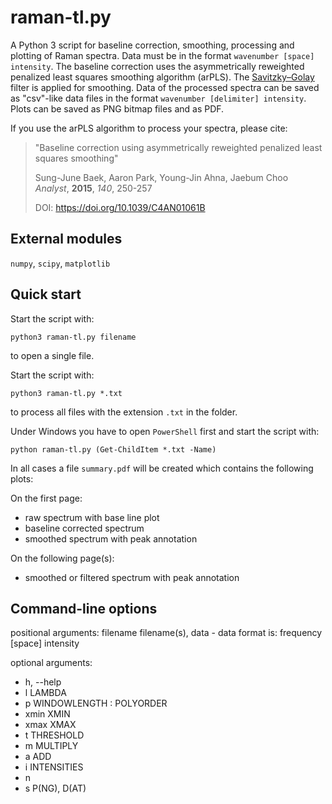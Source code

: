 # raman-tl.py
A Python 3 script for baseline correction, smoothing, processing and plotting of Raman spectra. Data must be in the format `wavenumber [space] intensity`. The baseline correction uses the asymmetrically reweighted penalized least squares smoothing algorithm (arPLS). The [Savitzky–Golay](https://en.wikipedia.org/wiki/Savitzky–Golay_filter) filter is applied for smoothing. Data of the processed spectra can be saved as "csv"-like data files in the format `wavenumber [delimiter] intensity`. Plots can be saved as PNG bitmap files and as PDF.

If you use the arPLS algorithm to process your spectra, please cite:

> "Baseline correction using asymmetrically reweighted penalized least squares smoothing"
> 
> Sung-June Baek, Aaron Park, Young-Jin Ahna, Jaebum Choo  
> *Analyst*, **2015**, *140*, 250-257
> 
> DOI:	https://doi.org/10.1039/C4AN01061B



## External modules
 `numpy`,  `scipy`,  `matplotlib`
 
## Quick start
 Start the script with:
```console
python3 raman-tl.py filename
```
to open a single file.

Start the script with:
```console
python3 raman-tl.py *.txt
```
to process all files with the extension  `.txt` in the folder.

Under Windows you have to open `PowerShell` first and start the script with:
```console
python raman-tl.py (Get-ChildItem *.txt -Name)
```

In all cases a file `summary.pdf` will be created which contains the following plots:

On the first page:
- raw spectrum with base line plot
- baseline corrected spectrum
- smoothed spectrum with peak annotation 

On the following page(s):
- smoothed or filtered spectrum with peak annotation 

## Command-line options
positional arguments:
  filename              filename(s), data - data format is: frequency [space] intensity

optional arguments:
- h, --help       
- l LAMBDA
- p WINDOWLENGTH : POLYORDER
- xmin XMIN
- xmax XMAX
- t THRESHOLD
- m MULTIPLY
- a ADD
- i INTENSITIES
- n
- s P(NG), D(AT)
